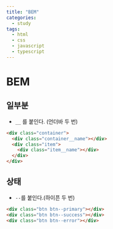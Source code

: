 ```yaml
---
title: "BEM"
categories:
  - study
tags:
  - html
  - css
  - javascript
  - typescript
---
```


# BEM

## 일부분
- ```__``` 를 붙인다. (언더바 두 번)


```html
<div class="container">
  <div class="container__name"></div>
  <div class="item">
    <div class="item__name"></div>
  </div>
</div>
```

## 상태
- ```--```를 붙인다.(하이픈 두 번)

```html
<div class="btn btn--primary"></div>
<div class="btn btn--success"></div>
<div class="btn btn--error"></div>
```
